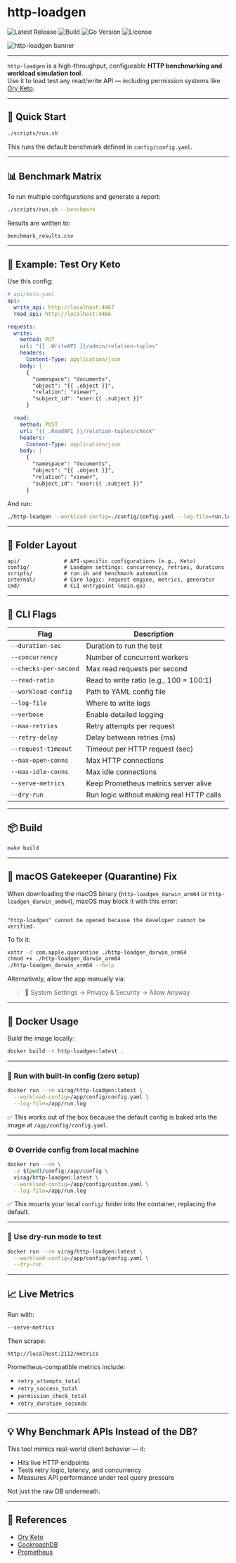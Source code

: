 # http-loadgen

![Latest Release](https://img.shields.io/github/v/release/viragtripathi/http-loadgen)
![Build](https://github.com/viragtripathi/http-loadgen/actions/workflows/release.yml/badge.svg)
![Go Version](https://img.shields.io/badge/go-1.24-blue)
![License](https://img.shields.io/github/license/viragtripathi/http-loadgen)

![http-loadgen banner](http-loadgen.png)

---

`http-loadgen` is a high-throughput, configurable **HTTP benchmarking and workload simulation tool**.  
Use it to load test any read/write API — including permission systems like [Ory Keto](https://www.ory.sh/docs/keto).

---

## 🚀 Quick Start

```bash
./scripts/run.sh
````

This runs the default benchmark defined in `config/config.yaml`.

---

## 📊 Benchmark Matrix

To run multiple configurations and generate a report:

```bash
./scripts/run.sh --benchmark
```

Results are written to:

```
benchmark_results.csv
```

---

## 🧪 Example: Test Ory Keto

Use this config:

```yaml
# api/keto.yaml
api:
  write_api: http://localhost:4467
  read_api: http://localhost:4466

requests:
  write:
    method: PUT
    url: "{{ .WriteAPI }}/admin/relation-tuples"
    headers:
      Content-Type: application/json
    body: |
      {
        "namespace": "documents",
        "object": "{{ .object }}",
        "relation": "viewer",
        "subject_id": "user:{{ .subject }}"
      }

  read:
    method: POST
    url: "{{ .ReadAPI }}/relation-tuples/check"
    headers:
      Content-Type: application/json
    body: |
      {
        "namespace": "documents",
        "object": "{{ .object }}",
        "relation": "viewer",
        "subject_id": "user:{{ .subject }}"
      }
```

And run:

```bash
./http-loadgen --workload-config=./config/config.yaml --log-file=run.log
```

---

## 📁 Folder Layout

```
api/              # API-specific configurations (e.g., Keto)
config/           # Loadgen settings: concurrency, retries, durations
scripts/          # run.sh and benchmark automation
internal/         # Core logic: request engine, metrics, generator
cmd/              # CLI entrypoint (main.go)
```

---

## 🔧 CLI Flags

| Flag                  | Description                              |
|-----------------------|------------------------------------------|
| `--duration-sec`      | Duration to run the test                 |
| `--concurrency`       | Number of concurrent workers             |
| `--checks-per-second` | Max read requests per second             |
| `--read-ratio`        | Read to write ratio (e.g., 100 = 100:1)  |
| `--workload-config`   | Path to YAML config file                 |
| `--log-file`          | Where to write logs                      |
| `--verbose`           | Enable detailed logging                  |
| `--max-retries`       | Retry attempts per request               |
| `--retry-delay`       | Delay between retries (ms)               |
| `--request-timeout`   | Timeout per HTTP request (sec)           |
| `--max-open-conns`    | Max HTTP connections                     |
| `--max-idle-conns`    | Max idle connections                     |
| `--serve-metrics`     | Keep Prometheus metrics server alive     |
| `--dry-run`           | Run logic without making real HTTP calls |

---

## 📦 Build

```bash
make build
```

---

## 🍎 macOS Gatekeeper (Quarantine) Fix

When downloading the macOS binary (`http-loadgen_darwin_arm64` or `http-loadgen_darwin_amd64`), macOS may block it with this error:

```

"http-loadgen" cannot be opened because the developer cannot be verified.

````

To fix it:

```bash
xattr -d com.apple.quarantine ./http-loadgen_darwin_arm64
chmod +x ./http-loadgen_darwin_arm64
./http-loadgen_darwin_arm64 --help
````

Alternatively, allow the app manually via:

>  System Settings → Privacy & Security → Allow Anyway

---

## 🐳 Docker Usage

Build the image locally:

```bash
docker build -t http-loadgen:latest .
```

---

### 🚀 Run with built-in config (zero setup)

```bash
docker run --rm virag/http-loadgen:latest \
  --workload-config=/app/config/config.yaml \
  --log-file=/app/run.log
```

✅ This works out of the box because the default config is baked into the image at `/app/config/config.yaml`.

---

### ⚙️ Override config from local machine

```bash
docker run --rm \
  -v $(pwd)/config:/app/config \
  virag/http-loadgen:latest \
  --workload-config=/app/config/custom.yaml \
  --log-file=/app/run.log
```

✅ This mounts your local `config/` folder into the container, replacing the default.

---

### 🧪 Use dry-run mode to test

```bash
docker run --rm virag/http-loadgen:latest \
  --workload-config=/app/config/config.yaml \
  --dry-run
```

---

## 📈 Live Metrics

Run with:

```bash
--serve-metrics
```

Then scrape:

```
http://localhost:2112/metrics
```

Prometheus-compatible metrics include:

* `retry_attempts_total`
* `retry_success_total`
* `permission_check_total`
* `retry_duration_seconds`

---

## 💡 Why Benchmark APIs Instead of the DB?

This tool mimics real-world client behavior — it:

* Hits live HTTP endpoints
* Tests retry logic, latency, and concurrency
* Measures API performance under real query pressure

Not just the raw DB underneath.

---

## 📖 References

* [Ory Keto](https://www.ory.sh/docs/keto)
* [CockroachDB](https://www.cockroachlabs.com/docs/)
* [Prometheus](https://prometheus.io/)
